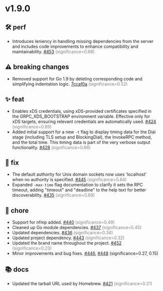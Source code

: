 # v1.9.0
## 🛠️ perf
- Introduces leniency in handling missing dependencies from the server and includes code improvements to enhance compatibility and maintainability. [#453](https://github.com/fullstorydev/grpcurl/pull/453) 
 <span style='color:grey;'>(significance=0.68)</span>

## ⚠️ breaking changes
- Removed support for Go 1.9 by deleting corresponding code and simplifying indentation logic. [7ccaf0a](https://github.com/fullstorydev/grpcurl/commit/7ccaf0a21fedf97d7dd429cd75f00bc0a15a882b) 
 <span style='color:grey;'>(significance=0.52)</span>

## ✨ feat
- Enables xDS credentials, using xDS-provided certificates specified in the GRPC_XDS_BOOTSTRAP environment variable. Effective only for xDS targets, ensuring relevant credentials are automatically used. [#424](https://github.com/fullstorydev/grpcurl/pull/424) 
 <span style='color:grey;'>(significance=0.89)</span>
- Added initial support for a new `-t` flag to display timing data for the Dial stage (including TLS setup and BlockingDial), the InvokeRPC method, and the total time. This timing data is part of the very verbose output functionality. [#428](https://github.com/fullstorydev/grpcurl/pull/428) 
 <span style='color:grey;'>(significance=0.66)</span>

## 🐛 fix
- The default authority for Unix domain sockets now uses 'localhost' when no authority is specified. [#445](https://github.com/fullstorydev/grpcurl/pull/445) 
 <span style='color:grey;'>(significance=0.84)</span>
- Expanded `-max-time` flag documentation to clarify it sets the RPC timeout, adding "timeout" and "deadline" to the help text for better discoverability. [#435](https://github.com/fullstorydev/grpcurl/pull/435) 
 <span style='color:grey;'>(significance=0.68)</span>

## 🔧 chore
- Support for nfmp added. [#440](https://github.com/fullstorydev/grpcurl/pull/440) 
 <span style='color:grey;'>(significance=0.49)</span>
- Cleaned up Go module dependencies. [#437](https://github.com/fullstorydev/grpcurl/pull/437) 
 <span style='color:grey;'>(significance=0.45)</span>
- Updated dependencies. [#436](https://github.com/fullstorydev/grpcurl/pull/436) 
 <span style='color:grey;'>(significance=0.34)</span>
- Updated project dependency. [#443](https://github.com/fullstorydev/grpcurl/pull/443) 
 <span style='color:grey;'>(significance=0.32)</span>
- Updated the brand name throughout the project. [#452](https://github.com/fullstorydev/grpcurl/pull/452) 
 <span style='color:grey;'>(significance=0.23)</span>
- Minor improvements and bug fixes. [#446](https://github.com/fullstorydev/grpcurl/pull/446), [#448](https://github.com/fullstorydev/grpcurl/pull/448) 
 (significance=0.27, 0.15)

## 📚 docs
- Updated the tarball URL used by Homebrew. [#421](https://github.com/fullstorydev/grpcurl/pull/421) 
 <span style='color:grey;'>(significance=0.21)</span>